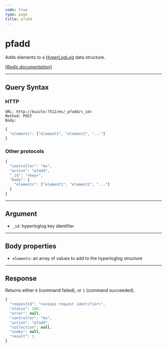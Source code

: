 ```yaml
---
code: true
type: page
title: pfadd
---
```


# pfadd



Adds elements to a [HyperLogLog](https://en.wikipedia.org/wiki/HyperLogLog) data structure.

[[_Redis documentation_]](https://redis.io/commands/pfadd)

---

## Query Syntax

### HTTP

```http
URL: http://kuzzle:7512/ms/_pfadd/<_id>
Method: POST
Body:
```

```js
{
  "elements": ["element1", "element2", "..."]
}
```

### Other protocols

```js
{
  "controller": "ms",
  "action": "pfadd",
  "_id": "<key>",
  "body": {
    "elements": ["element1", "element2", "..."]
  }
}
```

---

## Argument

- `_id`: hyperloglog key identifier

---

## Body properties

- `elements`: an array of values to add to the hyperloglog structure

---

## Response

Returns either `0` (command failed), or `1` (command succeeded).

```js
{
  "requestId": "<unique request identifier>",
  "status": 200,
  "error": null,
  "controller": "ms",
  "action": "pfadd",
  "collection": null,
  "index": null,
  "result": 1
}
```
